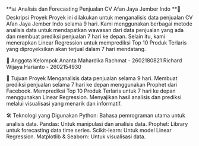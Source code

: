 **📊 Analisis dan Forecasting Penjualan CV Afan Jaya Jember Indo
**📝 Deskripsi Proyek
Proyek ini dilakukan untuk menganalisis data penjualan CV Afan Jaya Jember Indo selama 9 hari. Kami menggunakan berbagai metode analisis data untuk mendapatkan wawasan dari data penjualan yang ada dan membuat prediksi penjualan 7 hari ke depan. Selain itu, kami menerapkan Linear Regression untuk memprediksi Top 10 Produk Terlaris yang diproyeksikan akan terjual dalam 7 hari mendatang.

👥 Anggota Kelompok
Ananta Mahardika Rachmat - 2602180821
Richard Wijaya Harianto - 2602154930

📌 Tujuan Proyek
Menganalisis data penjualan selama 9 hari.
Membuat prediksi penjualan selama 7 hari ke depan menggunakan Prophet dari Facebook.
Memprediksi Top 10 Produk Terlaris untuk 7 hari ke depan menggunakan Linear Regression.
Menyajikan hasil analisis dan prediksi melalui visualisasi yang menarik dan informatif.

🛠️ Teknologi yang Digunakan
Python: Bahasa pemrograman utama untuk analisis data.
Pandas: Untuk manipulasi dan analisis data.
Prophet: Library untuk forecasting data time series.
Scikit-learn: Untuk model Linear Regression.
Matplotlib & Seaborn: Untuk visualisasi data.
